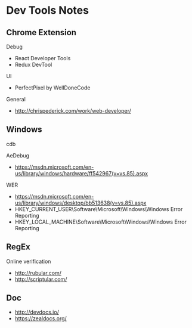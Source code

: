 Dev Tools Notes
======================


## Chrome Extension

Debug
- React Developer Tools
- Redux DevTool

UI
- PerfectPixel by WellDoneCode

General
- http://chrispederick.com/work/web-developer/

## Windows
cdb

AeDebug
  - https://msdn.microsoft.com/en-us/library/windows/hardware/ff542967(v=vs.85).aspx
  
WER
  - https://msdn.microsoft.com/en-us/library/windows/desktop/bb513638(v=vs.85).aspx
  - HKEY_CURRENT_USER\Software\Microsoft\Windows\Windows Error Reporting
  - HKEY_LOCAL_MACHINE\Software\Microsoft\Windows\Windows Error Reporting

## RegEx

Online verification
- http://rubular.com/
- http://scriptular.com/


## Doc

- http://devdocs.io/
- https://zealdocs.org/

